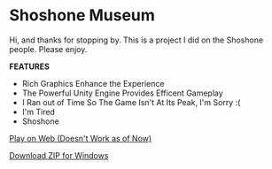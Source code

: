 # Shoshone Museum

Hi, and thanks for stopping by. This is a project I did on the Shoshone people. Please enjoy.

**FEATURES**

* Rich Graphics Enhance the Experience
* The Powerful Unity Engine Provides Efficent Gameplay
* I Ran out of Time So The Game Isn't At Its Peak, I'm Sorry :(
* I'm Tired
* Shoshone

[Play on Web (Doesn't Work as of Now)](https://wackycantcode.github.io/shoshonemuseum/Rel1/index.html)


[Download ZIP for Windows](https://github.com/wackycantcode/shoshonemuseum/raw/refs/heads/main/Rel1PC.zip?download=)


